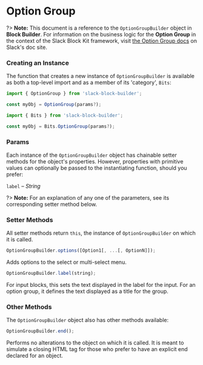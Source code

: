 # Option Group

?> **Note:** This document is a reference to the `OptionGroupBuilder` object in **Block Builder**. For information on the business logic for the **Option Group** in the context of the Slack Block Kit framework, visit [the Option Group docs](https:&#x2F;&#x2F;api.slack.com&#x2F;reference&#x2F;block-kit&#x2F;composition-objects#option_group) on Slack's doc site.

### Creating an Instance 

The function that creates a new instance of `OptionGroupBuilder` is available as both a top-level import and as a member of its 'category', `Bits`:

```javascript
import { OptionGroup } from 'slack-block-builder';

const myObj = OptionGroup(params?);

```

```javascript
import { Bits } from 'slack-block-builder';

const myObj = Bits.OptionGroup(params?);
```

### Params

Each instance of the `OptionGroupBuilder` object has chainable setter methods for the object's properties. However, properties with primitive values can optionally be passed to the instantiating function, should you prefer:

`label` – *String*


?> **Note:** For an explanation of any one of the parameters, see its corresponding setter method below.

### Setter Methods

All setter methods return `this`, the instance of `OptionGroupBuilder` on which it is called.

```javascript
OptionGroupBuilder.options([Option1[, ...[, OptionN]]);
```

Adds options to the select or multi-select menu. 
```javascript
OptionGroupBuilder.label(string);
```

For input blocks, this sets the text displayed in the label for the input. For an option group, it defines the text displayed as a title for the group. 

### Other Methods

The `OptionGroupBuilder` object also has other methods available:

```javascript
OptionGroupBuilder.end();
```

Performs no alterations to the object on which it is called. It is meant to simulate a closing HTML tag for those who prefer to have an explicit end declared for an object. 

